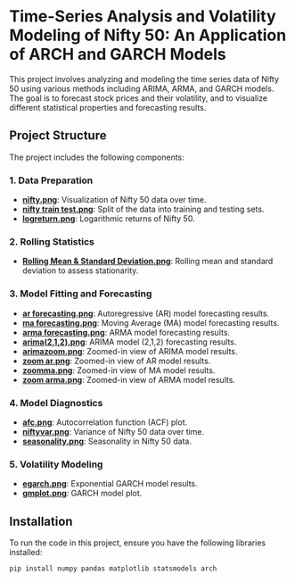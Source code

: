 # Time-Series Analysis and Volatility Modeling of Nifty 50: An Application of ARCH and GARCH Models

This project involves analyzing and modeling the time series data of Nifty 50 using various methods including ARIMA, ARMA, and GARCH models. The goal is to forecast stock prices and their volatility, and to visualize different statistical properties and forecasting results.

## Project Structure

The project includes the following components:

### 1. Data Preparation
- **[nifty.png](Time-Series-Analysis-and-Volatility-Modeling-of-Nifty-50-An-Application-of-ARCH-and-GARCH-Models/images/nifty.png)**: Visualization of Nifty 50 data over time.
- **[nifty train test.png](Time-Series-Analysis-and-Volatility-Modeling-of-Nifty-50-An-Application-of-ARCH-and-GARCH-Models/images/nifty%20train%20test.png)**: Split of the data into training and testing sets.
- **[logreturn.png](Time-Series-Analysis-and-Volatility-Modeling-of-Nifty-50-An-Application-of-ARCH-and-GARCH-Models/images/logreturn.png)**: Logarithmic returns of Nifty 50.

### 2. Rolling Statistics
- **[Rolling Mean & Standard Deviation.png](Time-Series-Analysis-and-Volatility-Modeling-of-Nifty-50-An-Application-of-ARCH-and-GARCH-Models/images/Rolling%20Mean%20%26%20Standard%20Deviation.png)**: Rolling mean and standard deviation to assess stationarity.

### 3. Model Fitting and Forecasting
- **[ar forecasting.png](Time-Series-Analysis-and-Volatility-Modeling-of-Nifty-50-An-Application-of-ARCH-and-GARCH-Models/images/ar%20forcasting.png)**: Autoregressive (AR) model forecasting results.
- **[ma forecasting.png](Time-Series-Analysis-and-Volatility-Modeling-of-Nifty-50-An-Application-of-ARCH-and-GARCH-Models/images/ma%20forcasting.png)**: Moving Average (MA) model forecasting results.
- **[arma forecasting.png](Time-Series-Analysis-and-Volatility-Modeling-of-Nifty-50-An-Application-of-ARCH-and-GARCH-Models/images/arma%20forcasting.png)**: ARMA model forecasting results.
- **[arima(2,1,2).png](Time-Series-Analysis-and-Volatility-Modeling-of-Nifty-50-An-Application-of-ARCH-and-GARCH-Models/images/arima(2,1,2).png)**: ARIMA model (2,1,2) forecasting results.
- **[arimazoom.png](Time-Series-Analysis-and-Volatility-Modeling-of-Nifty-50-An-Application-of-ARCH-and-GARCH-Models/images/arimazoom.png)**: Zoomed-in view of ARIMA model results.
- **[zoom ar.png](Time-Series-Analysis-and-Volatility-Modeling-of-Nifty-50-An-Application-of-ARCH-and-GARCH-Models/images/zoom%20ar.png)**: Zoomed-in view of AR model results.
- **[zoomma.png](Time-Series-Analysis-and-Volatility-Modeling-of-Nifty-50-An-Application-of-ARCH-and-GARCH-Models/images/zoomma.png)**: Zoomed-in view of MA model results.
- **[zoom arma.png](Time-Series-Analysis-and-Volatility-Modeling-of-Nifty-50-An-Application-of-ARCH-and-GARCH-Models/images/zoom%20arma.png)**: Zoomed-in view of ARMA model results.

### 4. Model Diagnostics
- **[afc.png](Time-Series-Analysis-and-Volatility-Modeling-of-Nifty-50-An-Application-of-ARCH-and-GARCH-Models/images/afc.png)**: Autocorrelation function (ACF) plot.
- **[niftyvar.png](Time-Series-Analysis-and-Volatility-Modeling-of-Nifty-50-An-Application-of-ARCH-and-GARCH-Models/images/niftyvar.png)**: Variance of Nifty 50 data over time.
- **[seasonality.png](Time-Series-Analysis-and-Volatility-Modeling-of-Nifty-50-An-Application-of-ARCH-and-GARCH-Models/images/seasonality.png)**: Seasonality in Nifty 50 data.

### 5. Volatility Modeling
- **[egarch.png](Time-Series-Analysis-and-Volatility-Modeling-of-Nifty-50-An-Application-of-ARCH-and-GARCH-Models/images/egarch.png)**: Exponential GARCH model results.
- **[gmplot.png](Time-Series-Analysis-and-Volatility-Modeling-of-Nifty-50-An-Application-of-ARCH-and-GARCH-Models/images/gmplot.png)**: GARCH model plot.

## Installation

To run the code in this project, ensure you have the following libraries installed:

```bash
pip install numpy pandas matplotlib statsmodels arch
